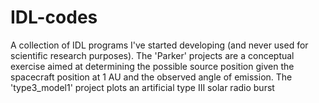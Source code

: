 # IDL-codes
A collection of IDL programs I've started developing (and never used for scientific research purposes). The 'Parker' projects are a conceptual exercise aimed at determining the possible source position given the spacecraft position at 1 AU and the observed angle of emission. The 'type3_model1' project plots an artificial type III solar radio burst

